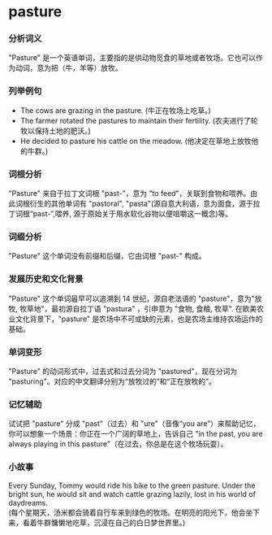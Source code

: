 # pasture

### 分析词义

  

"Pasture" 是一个英语单词，主要指的是供动物觅食的草地或者牧场。它也可以作为动词，意为把（牛，羊等）放牧。

  

### 列举例句

  

*   The cows are grazing in the pasture. (牛正在牧场上吃草。)
*   The farmer rotated the pastures to maintain their fertility. (农夫进行了轮牧以保持土地的肥沃。)
*   He decided to pasture his cattle on the meadow. (他决定在草地上放牧他的牛群。)

  

### 词根分析

  

"Pasture" 来自于拉丁文词根 "past-"，意为 "to feed"，关联到食物和喂养。由此词根衍生的其他单词有 "pastoral", "pasta"(源自意大利语，意为面食，源于拉丁词根“past-”,喂养, 源于原始关于用水软化谷物以便咀嚼这一概念)等。

  

### 词缀分析

  

"Pasture" 这个单词没有前缀和后缀，它由词根 "past-" 构成。

  

### 发展历史和文化背景

  

"Pasture" 这个单词最早可以追溯到 14 世纪，源自老法语的 "pasture"，意为"放牧, 牧草地"，最初源自拉丁语 "pastura" ，引申意为 "食物, 食粮, 牧草". 在欧美农业文化背景下，"pasture" 是农场中不可或缺的元素，也是农场主维持农场运作的基础。

  

### 单词变形

  

"Pasture" 的动词形式中，过去式和过去分词为 "pastured"，现在分词为 "pasturing"。对应的中文翻译分别为“放牧过的”和“正在放牧的”。

  

### 记忆辅助

  

试试把 "pasture" 分成 "past"（过去）和 "ure"（音像“you are”）来帮助记忆，你可以想象一个场景：你正在一个广阔的草地上，告诉自己 "in the past, you are always playing in this pasture"（在过去，你总是在这个牧场玩耍）。

  

### 小故事

  

Every Sunday, Tommy would ride his bike to the green pasture. Under the bright sun, he would sit and watch cattle grazing lazily, lost in his world of daydreams.  
(每个星期天，汤米都会骑着自行车来到绿色的牧场。在明亮的阳光下，他会坐下来，看着牛群慵懒地吃草，沉浸在自己的白日梦世界里。)
